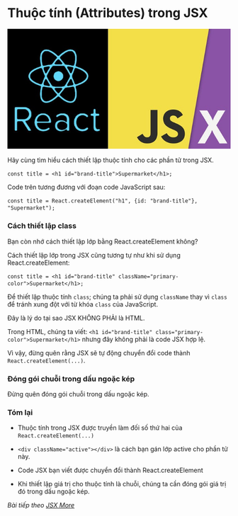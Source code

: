 # Thuộc tính (Attributes) trong JSX

![Create-HTML-1](images/ss8.jpg) 

Hãy cùng tìm hiểu cách thiết lập thuộc tính cho các phần tử trong JSX.

```
const title = <h1 id="brand-title">Supermarket</h1>;
```

Code trên tương đương với đoạn code JavaScript sau:

```
const title = React.createElement("h1", {id: "brand-title"}, "Supermarket");
```

### Cách thiết lập class

Bạn còn nhớ cách thiết lập lớp bằng React.createElement không?

Cách thiết lập lớp trong JSX cũng tương tự như khi sử dụng React.createElement:

```
const title = <h1 id="brand-title" className="primary-color">Supermarket</h1>;
```

Để thiết lập thuộc tính `class`; chúng ta phải sử dụng `className` thay vì `class` để tránh xung đột với từ khóa `class` của JavaScript.

Đây là lý do tại sao JSX KHÔNG PHẢI là HTML.

Trong HTML, chúng ta viết: `<h1 id="brand-title" class="primary-color">Supermarket</h1>` nhưng đây không phải là code JSX hợp lệ.

Vì vậy, đừng quên rằng JSX sẽ tự động chuyển đổi code thành `React.createElement(...)`.

### Đóng gói chuỗi trong dấu ngoặc kép

Đừng quên đóng gói chuỗi trong dấu ngoặc kép.

### Tóm lại

- Thuộc tính trong JSX được truyền làm đối số thứ hai của `React.createElement(...)`

- `<div className="active"></div>` là cách bạn gán lớp active cho phần tử này.

- Code JSX bạn viết được chuyển đổi thành React.createElement

- Khi thiết lập giá trị cho thuộc tính là chuỗi, chúng ta cần đóng gói giá trị đó trong dấu ngoặc kép.

*Bài tiếp theo [JSX More](/lesson/session/session_10_jsx_more.md)*
